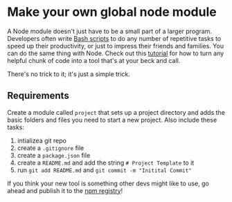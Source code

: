 # Make your own global node module

A Node module doesn't just have to be a small part of a larger program. Developers often write [Bash scripts](http://ryanstutorials.net/bash-scripting-tutorial/bash-script.php) to do any number of repetitive tasks to speed up their productivity, or just to impress their friends and families. You can do the same thing with Node. Check out this [tutorial](https://codeforgeek.com/2015/09/command-line-application-nodejs/) for how to turn any helpful chunk of code into a tool that's at your beck and call.
  

There's no trick to it; it's just a simple trick. 

## Requirements
Create a module called `project` that sets up a project directory and adds the basic folders and files you need to start a new project. Also include these tasks:  

1. intializea git repo  
2. create a `.gitignore` file   
3. create a `package.json` file  
4. create a `README.md` and add the string `# Project Template` to it  
5. run `git add README.md` and `git commit -m "Initital Commit"`  
 
If you think your new tool is something other devs might like to use, go ahead and publish it to the [npm registry](https://docs.npmjs.com/getting-started/publishing-npm-packages)!
